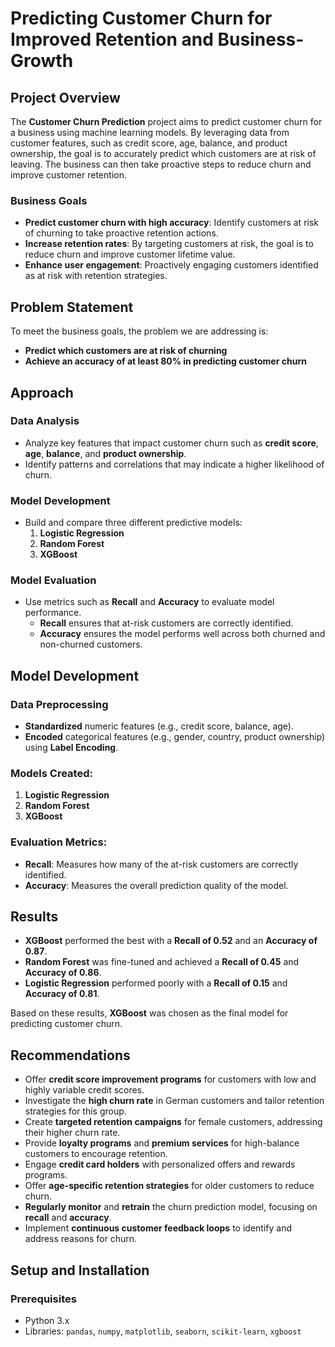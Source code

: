 # Predicting Customer Churn for Improved Retention and Business-Growth

## Project Overview

The **Customer Churn Prediction** project aims to predict customer churn for a business using machine learning models. By leveraging data from customer features, such as credit score, age, balance, and product ownership, the goal is to accurately predict which customers are at risk of leaving. The business can then take proactive steps to reduce churn and improve customer retention.

### **Business Goals**
- **Predict customer churn with high accuracy**: Identify customers at risk of churning to take proactive retention actions.
- **Increase retention rates**: By targeting customers at risk, the goal is to reduce churn and improve customer lifetime value.
- **Enhance user engagement**: Proactively engaging customers identified as at risk with retention strategies.

## Problem Statement

To meet the business goals, the problem we are addressing is:
- **Predict which customers are at risk of churning**
- **Achieve an accuracy of at least 80% in predicting customer churn**

## Approach

### **Data Analysis**
- Analyze key features that impact customer churn such as **credit score**, **age**, **balance**, and **product ownership**.
- Identify patterns and correlations that may indicate a higher likelihood of churn.

### **Model Development**
- Build and compare three different predictive models:
  1. **Logistic Regression**
  2. **Random Forest**
  3. **XGBoost**

### **Model Evaluation**
- Use metrics such as **Recall** and **Accuracy** to evaluate model performance.
  - **Recall** ensures that at-risk customers are correctly identified.
  - **Accuracy** ensures the model performs well across both churned and non-churned customers.

## Model Development

### **Data Preprocessing**
- **Standardized** numeric features (e.g., credit score, balance, age).
- **Encoded** categorical features (e.g., gender, country, product ownership) using **Label Encoding**.
  
### **Models Created:**
1. **Logistic Regression**
2. **Random Forest**
3. **XGBoost**

### **Evaluation Metrics:**
- **Recall**: Measures how many of the at-risk customers are correctly identified.
- **Accuracy**: Measures the overall prediction quality of the model.

## Results

- **XGBoost** performed the best with a **Recall of 0.52** and an **Accuracy of 0.87**.
- **Random Forest** was fine-tuned and achieved a **Recall of 0.45** and **Accuracy of 0.86**.
- **Logistic Regression** performed poorly with a **Recall of 0.15** and **Accuracy of 0.81**.
  
Based on these results, **XGBoost** was chosen as the final model for predicting customer churn.

## Recommendations

- Offer **credit score improvement programs** for customers with low and highly variable credit scores.
- Investigate the **high churn rate** in German customers and tailor retention strategies for this group.
- Create **targeted retention campaigns** for female customers, addressing their higher churn rate.
- Provide **loyalty programs** and **premium services** for high-balance customers to encourage retention.
- Engage **credit card holders** with personalized offers and rewards programs.
- Offer **age-specific retention strategies** for older customers to reduce churn.
- **Regularly monitor** and **retrain** the churn prediction model, focusing on **recall** and **accuracy**.
- Implement **continuous customer feedback loops** to identify and address reasons for churn.

## Setup and Installation

### **Prerequisites**
- Python 3.x
- Libraries: `pandas`, `numpy`, `matplotlib`, `seaborn`, `scikit-learn`, `xgboost`
